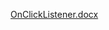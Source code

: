[OnClickListener.docx](https://github.com/aldeniz/OnClickEvents/files/14075679/OnClickListener.docx)
